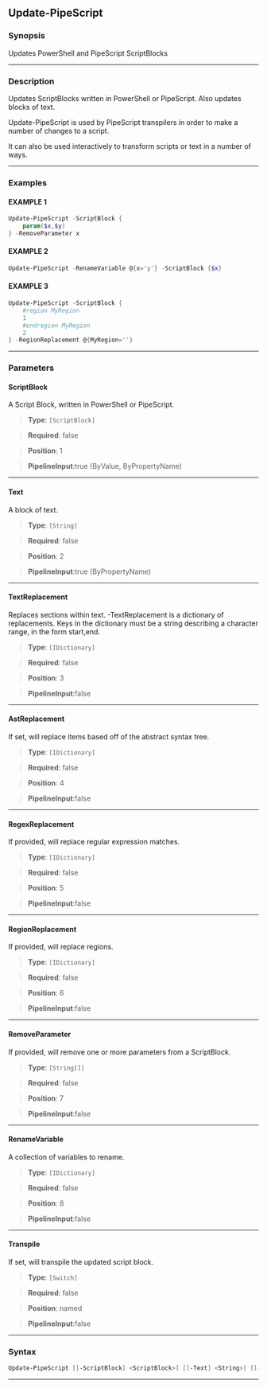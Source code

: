 Update-PipeScript
-----------------
### Synopsis
Updates PowerShell and PipeScript ScriptBlocks

---
### Description

Updates ScriptBlocks written in PowerShell or PipeScript.  Also updates blocks of text.

Update-PipeScript is used by PipeScript transpilers in order to make a number of changes to a script.

It can also be used interactively to transform scripts or text in a number of ways.

---
### Examples
#### EXAMPLE 1
```PowerShell
Update-PipeScript -ScriptBlock {
    param($x,$y)
} -RemoveParameter x
```

#### EXAMPLE 2
```PowerShell
Update-PipeScript -RenameVariable @{x='y'} -ScriptBlock {$x}
```

#### EXAMPLE 3
```PowerShell
Update-PipeScript -ScriptBlock {
    #region MyRegion
    1
    #endregion MyRegion
    2
} -RegionReplacement @{MyRegion=''}
```

---
### Parameters
#### **ScriptBlock**

A Script Block, written in PowerShell or PipeScript.



> **Type**: ```[ScriptBlock]```

> **Required**: false

> **Position**: 1

> **PipelineInput**:true (ByValue, ByPropertyName)



---
#### **Text**

A block of text.



> **Type**: ```[String]```

> **Required**: false

> **Position**: 2

> **PipelineInput**:true (ByPropertyName)



---
#### **TextReplacement**

Replaces sections within text.  -TextReplacement is a dictionary of replacements.
Keys in the dictionary must be a string describing a character range, in the form start,end.



> **Type**: ```[IDictionary]```

> **Required**: false

> **Position**: 3

> **PipelineInput**:false



---
#### **AstReplacement**

If set, will replace items based off of the abstract syntax tree.



> **Type**: ```[IDictionary]```

> **Required**: false

> **Position**: 4

> **PipelineInput**:false



---
#### **RegexReplacement**

If provided, will replace regular expression matches.



> **Type**: ```[IDictionary]```

> **Required**: false

> **Position**: 5

> **PipelineInput**:false



---
#### **RegionReplacement**

If provided, will replace regions.



> **Type**: ```[IDictionary]```

> **Required**: false

> **Position**: 6

> **PipelineInput**:false



---
#### **RemoveParameter**

If provided, will remove one or more parameters from a ScriptBlock.



> **Type**: ```[String[]]```

> **Required**: false

> **Position**: 7

> **PipelineInput**:false



---
#### **RenameVariable**

A collection of variables to rename.



> **Type**: ```[IDictionary]```

> **Required**: false

> **Position**: 8

> **PipelineInput**:false



---
#### **Transpile**

If set, will transpile the updated script block.



> **Type**: ```[Switch]```

> **Required**: false

> **Position**: named

> **PipelineInput**:false



---
### Syntax
```PowerShell
Update-PipeScript [[-ScriptBlock] <ScriptBlock>] [[-Text] <String>] [[-TextReplacement] <IDictionary>] [[-AstReplacement] <IDictionary>] [[-RegexReplacement] <IDictionary>] [[-RegionReplacement] <IDictionary>] [[-RemoveParameter] <String[]>] [[-RenameVariable] <IDictionary>] [-Transpile] [<CommonParameters>]
```
---

